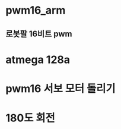 # pwm16_arm
##
## 로봇팔 16비트 pwm
##
# atmega 128a
##
# pwm16 서보 모터 돌리기
##
# 180도 회전
##
###
####
#####
